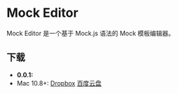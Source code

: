 # Mock Editor

Mock Editor 是一个基于 Mock.js 语法的 Mock 模板编辑器。


## 下载

* **0.0.1:**
 * Mac 10.8+: [Dropbox](https://www.dropbox.com/s/hljlblbypgvgdey/MockEditor-mac-v0.0.1.zip) [百度云盘](http://pan.baidu.com/s/1mgqlcoS)
